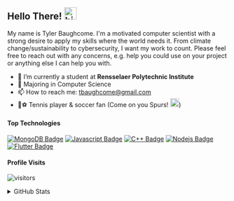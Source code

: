 ## Hello There! <img src="https://user-images.githubusercontent.com/1303154/88677602-1635ba80-d120-11ea-84d8-d263ba5fc3c0.gif" width="28px" alt="hi">
My name is Tyler Baughcome. I'm a motivated computer scientist with a strong desire to apply my skills where the world needs it. From climate change/sustainability to cybersecurity, I want my work to count. Please feel free to reach out with any concerns, e.g. help you could use on your project or anything else I can help you with.

- 🔭 I’m currently a student at **Rensselaer Polytechnic Institute**
- 🤔 Majoring in Computer Science
- 📫 How to reach me: tbaughcome@gmail.com
- 🎾⚽️ Tennis player & soccer fan (Come on you Spurs! <img src="https://cdn-icons-png.flaticon.com/512/738/738675.png" width = "20px">)

#### Top Technologies

[![MongoDB Badge](https://img.shields.io/badge/-MongoDB-3C873A?style=for-the-badge&labelColor=black&logo=mongodb&logoColor=3C873A)](#) [![Javascript Badge](https://img.shields.io/badge/-Javascript-F0DB4F?style=for-the-badge&labelColor=black&logo=javascript&logoColor=F0DB4F)](#) [![C++ Badge](https://img.shields.io/badge/-C++-ff69bf?style=for-the-badge&labelColor=black&logo=cplusplus&logoColor=ff69bf)](#) [![Nodejs Badge](https://img.shields.io/badge/-Nodejs-3C873A?style=for-the-badge&labelColor=black&logo=node.js&logoColor=3C873A)](#) [![Flutter Badge](https://img.shields.io/badge/-Flutter-blue?style=for-the-badge&labelColor=black&logo=flutter&logoColor=lue)](#)



#### Profile Visits 

![visitors](https://visitor-badge.glitch.me/badge?page_id=TylerBaughcome.Tyler)

<details>
<summary>
  GitHub Stats
</summary>

<br >

#### Github Stats

![TylerBaughcome's github stats](https://github-readme-stats.vercel.app/api?username=TylerBaughcome&count_private=true&theme=tokyonight)

</details>
